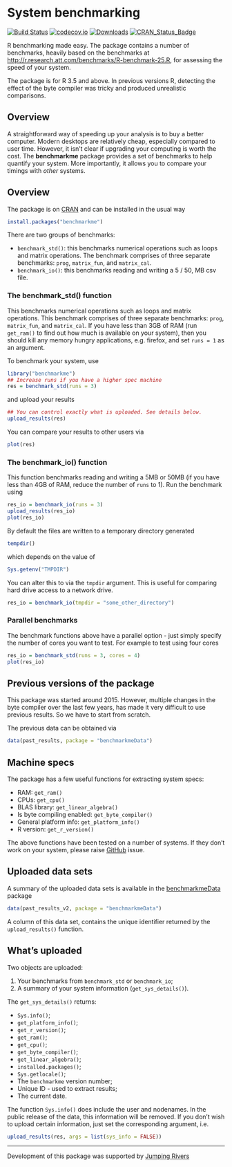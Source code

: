 
<!-- README.md is generated from README.Rmd. Please edit that file -->

# System benchmarking

[![Build
Status](https://travis-ci.org/csgillespie/benchmarkme.svg?branch=master)](https://travis-ci.org/csgillespie/benchmarkme)
[![codecov.io](https://codecov.io/github/csgillespie/benchmarkme/coverage.svg?branch=master)](https://codecov.io/github/csgillespie/benchmarkme?branch=master)
[![Downloads](http://cranlogs.r-pkg.org/badges/benchmarkme?color=brightgreen)](https://cran.r-project.org/package=benchmarkme)
[![CRAN\_Status\_Badge](http://www.r-pkg.org/badges/version/benchmarkme)](https://cran.r-project.org/package=benchmarkme)

R benchmarking made easy. The package contains a number of benchmarks,
heavily based on the benchmarks at
<http://r.research.att.com/benchmarks/R-benchmark-25.R>, for assessing
the speed of your system.

The package is for R 3.5 and above. In previous versions R, detecting
the effect of the byte compiler was tricky and produced unrealistic
comparisons.

## Overview

A straightforward way of speeding up your analysis is to buy a better
computer. Modern desktops are relatively cheap, especially compared to
user time. However, it isn’t clear if upgrading your computing is worth
the cost. The **benchmarkme** package provides a set of benchmarks to
help quantify your system. More importantly, it allows you to compare
your timings with *other*
systems.

<!-- You can view past benchmarks via the [Shiny](https://jumpingrivers.shinyapps.io/benchmarkme/) interface. -->

## Overview

The package is on [CRAN](https://cran.r-project.org/package=benchmarkme)
and can be installed in the usual way

``` r
install.packages("benchmarkme")
```

There are two groups of benchmarks:

  - `benchmark_std()`: this benchmarks numerical operations such as
    loops and matrix operations. The benchmark comprises of three
    separate benchmarks: `prog`, `matrix_fun`, and `matrix_cal`.
  - `benchmark_io()`: this benchmarks reading and writing a 5 / 50, MB
    csv file.

### The benchmark\_std() function

This benchmarks numerical operations such as loops and matrix
operations. This benchmark comprises of three separate benchmarks:
`prog`, `matrix_fun`, and `matrix_cal`. If you have less than 3GB of RAM
(run `get_ram()` to find out how much is available on your system), then
you should kill any memory hungry applications, e.g. firefox, and set
`runs = 1` as an argument.

To benchmark your system, use

``` r
library("benchmarkme")
## Increase runs if you have a higher spec machine
res = benchmark_std(runs = 3)
```

and upload your results

``` r
## You can control exactly what is uploaded. See details below.
upload_results(res)
```

You can compare your results to other users
via

``` r
plot(res)
```

<!-- You can also compare your results using the [Shiny](https://jumpingrivers.shinyapps.io/benchmarkme/) interface.  -->

<!-- Simply create a results bundle -->

<!-- ```{r, eval=FALSE} -->

<!-- create_bundle(res, filename = "results.rds") -->

<!-- ``` -->

<!-- and upload to the webpage. -->

### The benchmark\_io() function

This function benchmarks reading and writing a 5MB or 50MB (if you have
less than 4GB of RAM, reduce the number of `runs` to 1). Run the
benchmark using

``` r
res_io = benchmark_io(runs = 3)
upload_results(res_io)
plot(res_io)
```

By default the files are written to a temporary directory generated

``` r
tempdir()
```

which depends on the value of

``` r
Sys.getenv("TMPDIR")
```

You can alter this to via the `tmpdir` argument. This is useful for
comparing hard drive access to a network drive.

``` r
res_io = benchmark_io(tmpdir = "some_other_directory")
```

### Parallel benchmarks

The benchmark functions above have a parallel option - just simply
specify the number of cores you want to test. For example to test using
four cores

``` r
res_io = benchmark_std(runs = 3, cores = 4)
plot(res_io)
```

## Previous versions of the package

This package was started around 2015. However, multiple changes in the
byte compiler over the last few years, has made it very difficult to use
previous results. So we have to start from scratch.

The previous data can be obtained via

``` r
data(past_results, package = "benchmarkmeData")
```

## Machine specs

The package has a few useful functions for extracting system specs:

  - RAM: `get_ram()`
  - CPUs: `get_cpu()`
  - BLAS library: `get_linear_algebra()`
  - Is byte compiling enabled: `get_byte_compiler()`
  - General platform info: `get_platform_info()`
  - R version: `get_r_version()`

The above functions have been tested on a number of systems. If they
don’t work on your system, please raise
[GitHub](https://github.com/csgillespie/benchmarkme/issues) issue.

## Uploaded data sets

A summary of the uploaded data sets is available in the
[benchmarkmeData](https://github.com/csgillespie/benchmarkme-data)
package

``` r
data(past_results_v2, package = "benchmarkmeData")
```

A column of this data set, contains the unique identifier returned by
the `upload_results()` function.

## What’s uploaded

Two objects are uploaded:

1.  Your benchmarks from `benchmark_std` or `benchmark_io`;
2.  A summary of your system information (`get_sys_details()`).

The `get_sys_details()` returns:

  - `Sys.info()`;
  - `get_platform_info()`;
  - `get_r_version()`;
  - `get_ram()`;
  - `get_cpu()`;
  - `get_byte_compiler()`;
  - `get_linear_algebra()`;
  - `installed.packages()`;
  - `Sys.getlocale()`;
  - The `benchmarkme` version number;
  - Unique ID - used to extract results;
  - The current date.

The function `Sys.info()` does include the user and nodenames. In the
public release of the data, this information will be removed. If you
don’t wish to upload certain information, just set the corresponding
argument, i.e.

``` r
upload_results(res, args = list(sys_info = FALSE))
```

-----

Development of this package was supported by [Jumping
Rivers](https://www.jumpingrivers.com)

